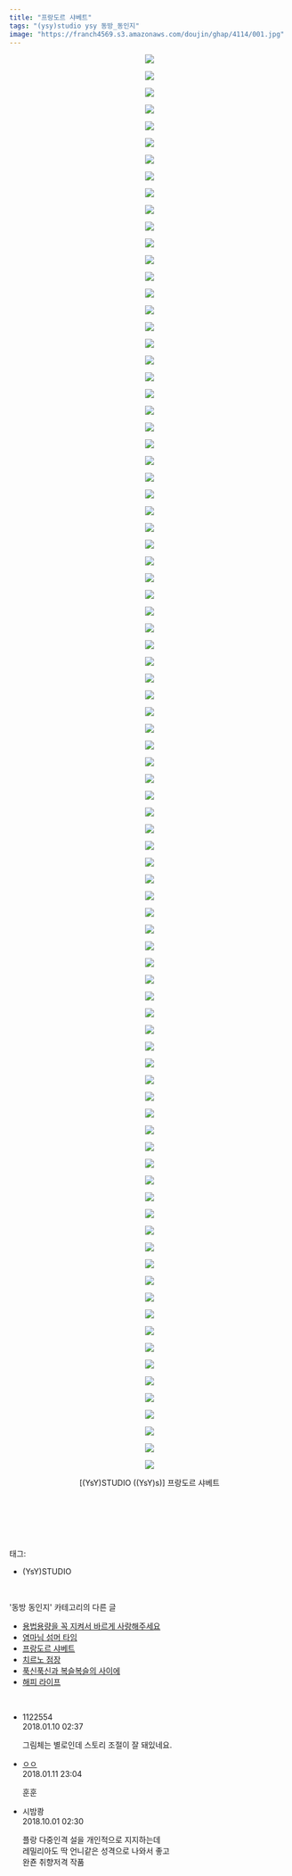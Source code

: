 ```yaml
---
title: "프랑도르 샤베트"
tags: "(ysy)studio ysy 동방_동인지"
image: "https://franch4569.s3.amazonaws.com/doujin/ghap/4114/001.jpg"
---
```

<div class="article">
<p style="text-align: center; clear: none; float: none;"><img src="{{ site.imgserver2 }}/ghap/4114/001.jpg"/></p>
<p style="text-align: center; clear: none; float: none;"><img src="{{ site.imgserver2 }}/ghap/4114/002.jpg"/></p>
<p style="text-align: center; clear: none; float: none;"><img src="{{ site.imgserver2 }}/ghap/4114/003.jpg"/></p>
<p style="text-align: center; clear: none; float: none;"><img src="{{ site.imgserver2 }}/ghap/4114/004.jpg"/></p>
<p style="text-align: center; clear: none; float: none;"><img src="{{ site.imgserver2 }}/ghap/4114/005.jpg"/></p>
<p style="text-align: center; clear: none; float: none;"><img src="{{ site.imgserver2 }}/ghap/4114/006.jpg"/></p>
<p style="text-align: center; clear: none; float: none;"><img src="{{ site.imgserver2 }}/ghap/4114/007.jpg"/></p>
<p style="text-align: center; clear: none; float: none;"><img src="{{ site.imgserver2 }}/ghap/4114/008.jpg"/></p>
<p style="text-align: center; clear: none; float: none;"><img src="{{ site.imgserver2 }}/ghap/4114/009.jpg"/></p>
<p style="text-align: center; clear: none; float: none;"><img src="{{ site.imgserver2 }}/ghap/4114/010.jpg"/></p>
<p style="text-align: center; clear: none; float: none;"><img src="{{ site.imgserver2 }}/ghap/4114/011.jpg"/></p>
<p style="text-align: center; clear: none; float: none;"><img src="{{ site.imgserver2 }}/ghap/4114/012.jpg"/></p>
<p style="text-align: center; clear: none; float: none;"><img src="{{ site.imgserver2 }}/ghap/4114/013.jpg"/></p>
<p style="text-align: center; clear: none; float: none;"><img src="{{ site.imgserver2 }}/ghap/4114/014.jpg"/></p>
<p style="text-align: center; clear: none; float: none;"><img src="{{ site.imgserver2 }}/ghap/4114/015.jpg"/></p>
<p style="text-align: center; clear: none; float: none;"><img src="{{ site.imgserver2 }}/ghap/4114/016.jpg"/></p>
<p style="text-align: center; clear: none; float: none;"><img src="{{ site.imgserver2 }}/ghap/4114/017.jpg"/></p>
<p style="text-align: center; clear: none; float: none;"><img src="{{ site.imgserver2 }}/ghap/4114/018.jpg"/></p>
<p style="text-align: center; clear: none; float: none;"><img src="{{ site.imgserver2 }}/ghap/4114/019.jpg"/></p>
<p style="text-align: center; clear: none; float: none;"><img src="{{ site.imgserver2 }}/ghap/4114/020.jpg"/></p>
<p style="text-align: center; clear: none; float: none;"><img src="{{ site.imgserver2 }}/ghap/4114/021.jpg"/></p>
<p style="text-align: center; clear: none; float: none;"><img src="{{ site.imgserver2 }}/ghap/4114/022.jpg"/></p>
<p style="text-align: center; clear: none; float: none;"><img src="{{ site.imgserver2 }}/ghap/4114/023.jpg"/></p>
<p style="text-align: center; clear: none; float: none;"><img src="{{ site.imgserver2 }}/ghap/4114/024.jpg"/></p>
<p style="text-align: center; clear: none; float: none;"><img src="{{ site.imgserver2 }}/ghap/4114/025.jpg"/></p>
<p style="text-align: center; clear: none; float: none;"><img src="{{ site.imgserver2 }}/ghap/4114/026.jpg"/></p>
<p style="text-align: center; clear: none; float: none;"><img src="{{ site.imgserver2 }}/ghap/4114/027.jpg"/></p>
<p style="text-align: center; clear: none; float: none;"><img src="{{ site.imgserver2 }}/ghap/4114/028.jpg"/></p>
<p style="text-align: center; clear: none; float: none;"><img src="{{ site.imgserver2 }}/ghap/4114/029.jpg"/></p>
<p style="text-align: center; clear: none; float: none;"><img src="{{ site.imgserver2 }}/ghap/4114/030.jpg"/></p>
<p style="text-align: center; clear: none; float: none;"><img src="{{ site.imgserver2 }}/ghap/4114/031.jpg"/></p>
<p style="text-align: center; clear: none; float: none;"><img src="{{ site.imgserver2 }}/ghap/4114/032.jpg"/></p>
<p style="text-align: center; clear: none; float: none;"><img src="{{ site.imgserver2 }}/ghap/4114/033.jpg"/></p>
<p style="text-align: center; clear: none; float: none;"><img src="{{ site.imgserver2 }}/ghap/4114/034.jpg"/></p>
<p style="text-align: center; clear: none; float: none;"><img src="{{ site.imgserver2 }}/ghap/4114/035.jpg"/></p>
<p style="text-align: center; clear: none; float: none;"><img src="{{ site.imgserver2 }}/ghap/4114/036.jpg"/></p>
<p style="text-align: center; clear: none; float: none;"><img src="{{ site.imgserver2 }}/ghap/4114/037.jpg"/></p>
<p style="text-align: center; clear: none; float: none;"><img src="{{ site.imgserver2 }}/ghap/4114/038.jpg"/></p>
<p style="text-align: center; clear: none; float: none;"><img src="{{ site.imgserver2 }}/ghap/4114/039.jpg"/></p>
<p style="text-align: center; clear: none; float: none;"><img src="{{ site.imgserver2 }}/ghap/4114/040.jpg"/></p>
<p style="text-align: center; clear: none; float: none;"><img src="{{ site.imgserver2 }}/ghap/4114/041.jpg"/></p>
<p style="text-align: center; clear: none; float: none;"><img src="{{ site.imgserver2 }}/ghap/4114/042.jpg"/></p>
<p style="text-align: center; clear: none; float: none;"><img src="{{ site.imgserver2 }}/ghap/4114/043.jpg"/></p>
<p style="text-align: center; clear: none; float: none;"><img src="{{ site.imgserver2 }}/ghap/4114/044.jpg"/></p>
<p style="text-align: center; clear: none; float: none;"><img src="{{ site.imgserver2 }}/ghap/4114/045.jpg"/></p>
<p style="text-align: center; clear: none; float: none;"><img src="{{ site.imgserver2 }}/ghap/4114/046.jpg"/></p>
<p style="text-align: center; clear: none; float: none;"><img src="{{ site.imgserver2 }}/ghap/4114/047.jpg"/></p>
<p style="text-align: center; clear: none; float: none;"><img src="{{ site.imgserver2 }}/ghap/4114/048.jpg"/></p>
<p style="text-align: center; clear: none; float: none;"><img src="{{ site.imgserver2 }}/ghap/4114/049.jpg"/></p>
<p style="text-align: center; clear: none; float: none;"><img src="{{ site.imgserver2 }}/ghap/4114/050.jpg"/></p>
<p style="text-align: center; clear: none; float: none;"><img src="{{ site.imgserver2 }}/ghap/4114/051.jpg"/></p>
<p style="text-align: center; clear: none; float: none;"><img src="{{ site.imgserver2 }}/ghap/4114/052.jpg"/></p>
<p style="text-align: center; clear: none; float: none;"><img src="{{ site.imgserver2 }}/ghap/4114/053.jpg"/></p>
<p style="text-align: center; clear: none; float: none;"><img src="{{ site.imgserver2 }}/ghap/4114/054.jpg"/></p>
<p style="text-align: center; clear: none; float: none;"><img src="{{ site.imgserver2 }}/ghap/4114/055.jpg"/></p>
<p style="text-align: center; clear: none; float: none;"><img src="{{ site.imgserver2 }}/ghap/4114/056.jpg"/></p>
<p style="text-align: center; clear: none; float: none;"><img src="{{ site.imgserver2 }}/ghap/4114/057.jpg"/></p>
<p style="text-align: center; clear: none; float: none;"><img src="{{ site.imgserver2 }}/ghap/4114/058.jpg"/></p>
<p style="text-align: center; clear: none; float: none;"><img src="{{ site.imgserver2 }}/ghap/4114/059.jpg"/></p>
<p style="text-align: center; clear: none; float: none;"><img src="{{ site.imgserver2 }}/ghap/4114/060.jpg"/></p>
<p style="text-align: center; clear: none; float: none;"><img src="{{ site.imgserver2 }}/ghap/4114/061.jpg"/></p>
<p style="text-align: center; clear: none; float: none;"><img src="{{ site.imgserver2 }}/ghap/4114/062.jpg"/></p>
<p style="text-align: center; clear: none; float: none;"><img src="{{ site.imgserver2 }}/ghap/4114/063.jpg"/></p>
<p style="text-align: center; clear: none; float: none;"><img src="{{ site.imgserver2 }}/ghap/4114/064.jpg"/></p>
<p style="text-align: center; clear: none; float: none;"><img src="{{ site.imgserver2 }}/ghap/4114/065.jpg"/></p>
<p style="text-align: center; clear: none; float: none;"><img src="{{ site.imgserver2 }}/ghap/4114/066.jpg"/></p>
<p style="text-align: center; clear: none; float: none;"><img src="{{ site.imgserver2 }}/ghap/4114/067.jpg"/></p>
<p style="text-align: center; clear: none; float: none;"><img src="{{ site.imgserver2 }}/ghap/4114/068.jpg"/></p>
<p style="text-align: center; clear: none; float: none;"><img src="{{ site.imgserver2 }}/ghap/4114/069.jpg"/></p>
<p style="text-align: center; clear: none; float: none;"><img src="{{ site.imgserver2 }}/ghap/4114/070.jpg"/></p>
<p style="text-align: center; clear: none; float: none;"><img src="{{ site.imgserver2 }}/ghap/4114/071.jpg"/></p>
<p style="text-align: center; clear: none; float: none;"><img src="{{ site.imgserver2 }}/ghap/4114/072.jpg"/></p>
<p style="text-align: center; clear: none; float: none;"><img src="{{ site.imgserver2 }}/ghap/4114/073.jpg"/></p>
<p style="text-align: center; clear: none; float: none;"><img src="{{ site.imgserver2 }}/ghap/4114/074.jpg"/></p>
<p style="text-align: center; clear: none; float: none;"><img src="{{ site.imgserver2 }}/ghap/4114/075.jpg"/></p>
<p style="text-align: center; clear: none; float: none;"><img src="{{ site.imgserver2 }}/ghap/4114/076.jpg"/></p>
<p style="text-align: center; clear: none; float: none;"><img src="{{ site.imgserver2 }}/ghap/4114/077.jpg"/></p>
<p style="text-align: center; clear: none; float: none;"><img src="{{ site.imgserver2 }}/ghap/4114/078.jpg"/></p>
<p style="text-align: center; clear: none; float: none;"><img src="{{ site.imgserver2 }}/ghap/4114/079.jpg"/></p>
<p style="text-align: center; clear: none; float: none;"><img src="{{ site.imgserver2 }}/ghap/4114/080.jpg"/></p>
<p style="text-align: center; clear: none; float: none;"><img src="{{ site.imgserver2 }}/ghap/4114/081.jpg"/></p>
<p style="text-align: center; clear: none; float: none;"><img src="{{ site.imgserver2 }}/ghap/4114/082.jpg"/></p>
<p style="text-align: center; clear: none; float: none;"><img src="{{ site.imgserver2 }}/ghap/4114/083.jpg"/></p>
<p style="text-align: center; clear: none; float: none;"><img src="{{ site.imgserver2 }}/ghap/4114/084.jpg"/></p>
<p style="text-align: center; clear: none; float: none;"><img src="{{ site.imgserver2 }}/ghap/4114/085.jpg"/></p>
<p style="text-align: center; clear: none; float: none;">[(YsY)STUDIO ((YsY)s)] 프랑도르 샤베트</p>
<p style="text-align: center; clear: none; float: none;"><br/></p>
<p><br/></p>
</div><br/>
<div class="tagTrail">
<p>태그: </p>
<ul>
<li>(YsY)STUDIO</li>
</ul>
</div><br/>
<div class="another">
<p>'동방 동인지' 카테고리의 다른 글</p>
<ul>
<li><a href="/ghap_4128">용법용량을 꼭 지켜서 바르게 사랑해주세요</a></li>
<li><a href="/ghap_4126">염마님 섬머 타임</a></li>
<li><a href="/ghap_4114">프랑도르 샤베트</a></li>
<li><a href="/ghap_4113">치르노 점장</a></li>
<li><a href="/ghap_4100">푹신푹신과 복슬복슬의 사이에</a></li>
<li><a href="/ghap_4090">해피 라이프</a></li>
</ul>
</div><br/>
<div class="cb_module cb_fluid">
<div class="cb_wrt cb_profile">
<div class="comment">
<ul>
<li class="cb_thumb_off" id="comment15170715">
<div class="cb_comment_area">
<div class="cb_info_area">
<div class="cb_section">
<span class="cb_nick_name">1122554</span>
</div>
<div class="cb_section">
<span class="cb_date">2018.01.10 02:37 </span>
</div>
</div>
<div class="cb_dsc_comment">
<p class="cb_dsc">
											그림체는 별로인데 스토리 조절이 잘 돼있네요.
										</p>
</div>
</div></li>
<li class="cb_thumb_off" id="comment15172266">
<div class="cb_comment_area">
<div class="cb_info_area">
<div class="cb_section">
<span class="cb_nick_name"> <a href="http://http:/르ㅡ" onclick="return openLinkInNewWindow(this)">ㅇㅇ</a></span>
</div>
<div class="cb_section">
<span class="cb_date">2018.01.11 23:04 </span>
</div>
</div>
<div class="cb_dsc_comment">
<p class="cb_dsc">
											훈훈<br/>
</p>
</div>
</div></li>
<li class="cb_thumb_off" id="comment15342543">
<div class="cb_comment_area">
<div class="cb_info_area">
<div class="cb_section">
<span class="cb_nick_name">시밤쾅</span>
</div>
<div class="cb_section">
<span class="cb_date">2018.10.01 02:30 </span>
</div>
</div>
<div class="cb_dsc_comment">
<p class="cb_dsc">
											플랑 다중인격 설을 개인적으로 지지하는데 <br/>
레밀리아도 딱 언니같은 성격으로 나와서 좋고 <br/>
완죤 취향저격 작품
										</p>
</div>
</div></li>
</ul>
</div>
</div><!-- commentList close -->
</div><br/>
